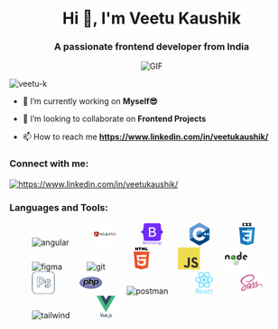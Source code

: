 <h1 align="center">Hi 👋, I'm Veetu Kaushik</h1>
<h3 align="center">A passionate frontend developer from India</h3>

<p align="center">
  <img src="https://camo.githubusercontent.com/11dc5577ce1953c197dcf004991782ef4cabb9557ef0881c003e2e6b8f54ae47/68747470733a2f2f7170682e6366322e71756f726163646e2e6e65742f6d61696e2d71696d672d6136646332366130386262313834633137366264343230643134393832396235" alt="GIF" width="400"/>
</p>

<p align="left"> <img src="https://komarev.com/ghpvc/?username=veetu-k&label=Profile%20views&color=0e75b6&style=flat" alt="veetu-k" /> </p>

- 🔭 I’m currently working on **Myself😎**

- 👯 I’m looking to collaborate on **Frontend Projects**

- 📫 How to reach me **https://www.linkedin.com/in/veetukaushik/**

<h3 align="left">Connect with me:</h3>
<p align="left">
<a href="https://linkedin.com/in/https://www.linkedin.com/in/veetukaushik/" target="blank"><img align="center" src="https://raw.githubusercontent.com/rahuldkjain/github-profile-readme-generator/master/src/images/icons/Social/linked-in-alt.svg" alt="https://www.linkedin.com/in/veetukaushik/" height="30" width="40" /></a>
</p>

<h3 align="left">Languages and Tools:</h3>
<p align="left">
  <img src="https://angular.io/assets/images/logos/angular/angular.svg" alt="angular" width="40" height="40" style="padding-left: 40px;"/> 
  <img src="https://raw.githubusercontent.com/devicons/devicon/master/icons/angularjs/angularjs-original-wordmark.svg" alt="angularjs" width="40" height="40" style="padding-left: 40px;"/> 
  <img src="https://raw.githubusercontent.com/devicons/devicon/master/icons/bootstrap/bootstrap-plain-wordmark.svg" alt="bootstrap" width="40" height="40" style="padding-left: 40px;"/> 
  <img src="https://raw.githubusercontent.com/devicons/devicon/master/icons/cplusplus/cplusplus-original.svg" alt="cplusplus" width="40" height="40" style="padding-left: 40px;"/> 
  <img src="https://raw.githubusercontent.com/devicons/devicon/master/icons/css3/css3-original-wordmark.svg" alt="css3" width="40" height="40" style="padding-left: 40px;"/> 
  <img src="https://www.vectorlogo.zone/logos/figma/figma-icon.svg" alt="figma" width="40" height="40" style="padding-left: 40px;"/> 
  <img src="https://www.vectorlogo.zone/logos/git-scm/git-scm-icon.svg" alt="git" width="40" height="40" style="padding-left: 40px;"/> 
  <img src="https://raw.githubusercontent.com/devicons/devicon/master/icons/html5/html5-original-wordmark.svg" alt="html5" width="40" height="40" style="padding-left: 40px;"/> 
  <img src="https://raw.githubusercontent.com/devicons/devicon/master/icons/javascript/javascript-original.svg" alt="javascript" width="40" height="40" style="padding-left: 40px;"/> 
  <img src="https://raw.githubusercontent.com/devicons/devicon/master/icons/nodejs/nodejs-original-wordmark.svg" alt="nodejs" width="40" height="40" style="padding-left: 40px;"/> 
  <img src="https://raw.githubusercontent.com/devicons/devicon/master/icons/photoshop/photoshop-line.svg" alt="photoshop" width="40" height="40" style="padding-left: 40px;"/> 
  <img src="https://raw.githubusercontent.com/devicons/devicon/master/icons/php/php-original.svg" alt="php" width="40" height="40" style="padding-left: 40px;"/> 
  <img src="https://www.vectorlogo.zone/logos/getpostman/getpostman-icon.svg" alt="postman" width="40" height="40" style="padding-left: 40px;"/> 
  <img src="https://raw.githubusercontent.com/devicons/devicon/master/icons/react/react-original-wordmark.svg" alt="react" width="40" height="40" style="padding-left: 40px;"/> 
  <img src="https://raw.githubusercontent.com/devicons/devicon/master/icons/sass/sass-original.svg" alt="sass" width="40" height="40" style="padding-left: 40px;"/> 
  <img src="https://www.vectorlogo.zone/logos/tailwindcss/tailwindcss-icon.svg" alt="tailwind" width="40" height="40" style="padding-left: 40px;"/> 
  <img src="https://raw.githubusercontent.com/devicons/devicon/master/icons/vuejs/vuejs-original-wordmark.svg" alt="vuejs" width="40" height="40" style="padding-left: 40px;"/> 
</p>

